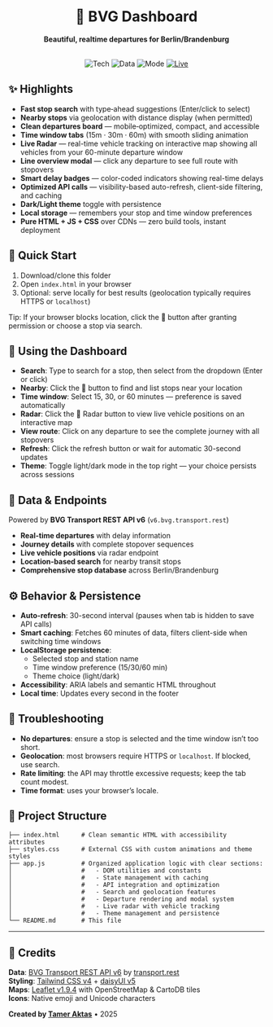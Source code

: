 <div align="center">

# 🚉 BVG Dashboard

**Beautiful, realtime departures for Berlin/Brandenburg**

<br/>

<img alt="Tech" src="https://img.shields.io/badge/CDN%20Only-Tailwind%20v4%20%2B%20daisyUI%20v5-14b8a6?style=for-the-badge"/>
<img alt="Data" src="https://img.shields.io/badge/Data-v6.bvg.transport.rest-3b82f6?style=for-the-badge"/>
<img alt="Mode" src="https://img.shields.io/badge/Themes-Light%20%E2%97%8F%20Dark-8b5cf6?style=for-the-badge"/>
<a href="https://bvg.tameraktas.de"><img alt="Live" src="https://img.shields.io/badge/Live%20Site-bvg.tameraktas.de-10b981?style=for-the-badge"/></a>

</div>

## ✨ Highlights

- **Fast stop search** with type‑ahead suggestions (Enter/click to select)
- **Nearby stops** via geolocation with distance display (when permitted)
- **Clean departures board** — mobile‑optimized, compact, and accessible
- **Time window tabs** (15m · 30m · 60m) with smooth sliding animation
- **Live Radar** — real-time vehicle tracking on interactive map showing all vehicles from your 60-minute departure window
- **Line overview modal** — click any departure to see full route with stopovers
- **Smart delay badges** — color-coded indicators showing real-time delays
- **Optimized API calls** — visibility-based auto-refresh, client-side filtering, and caching
- **Dark/Light theme** toggle with persistence
- **Local storage** — remembers your stop and time window preferences
- **Pure HTML + JS + CSS** over CDNs — zero build tools, instant deployment

## 🚀 Quick Start

1) Download/clone this folder
2) Open `index.html` in your browser
3) Optional: serve locally for best results (geolocation typically requires HTTPS or `localhost`)

Tip: If your browser blocks location, click the 📍 button after granting permission or choose a stop via search.

## 🧭 Using the Dashboard

- **Search**: Type to search for a stop, then select from the dropdown (Enter or click)
- **Nearby**: Click the 📍 button to find and list stops near your location
- **Time window**: Select 15, 30, or 60 minutes — preference is saved automatically
- **Radar**: Click the 🎯 Radar button to view live vehicle positions on an interactive map
- **View route**: Click on any departure to see the complete journey with all stopovers
- **Refresh**: Click the refresh button or wait for automatic 30-second updates
- **Theme**: Toggle light/dark mode in the top right — your choice persists across sessions

## 🧩 Data & Endpoints

Powered by **BVG Transport REST API v6** (`v6.bvg.transport.rest`)

- **Real-time departures** with delay information
- **Journey details** with complete stopover sequences
- **Live vehicle positions** via radar endpoint
- **Location-based search** for nearby transit stops
- **Comprehensive stop database** across Berlin/Brandenburg

## ⚙️ Behavior & Persistence

- **Auto-refresh**: 30-second interval (pauses when tab is hidden to save API calls)
- **Smart caching**: Fetches 60 minutes of data, filters client-side when switching time windows
- **LocalStorage persistence**:
  - Selected stop and station name
  - Time window preference (15/30/60 min)
  - Theme choice (light/dark)
- **Accessibility**: ARIA labels and semantic HTML throughout
- **Local time**: Updates every second in the footer

## 🔎 Troubleshooting

- **No departures**: ensure a stop is selected and the time window isn’t too short.
- **Geolocation**: most browsers require HTTPS or `localhost`. If blocked, use search.
- **Rate limiting**: the API may throttle excessive requests; keep the tab count modest.
- **Time format**: uses your browser’s locale.

## 📁 Project Structure

```
├── index.html      # Clean semantic HTML with accessibility attributes
├── styles.css      # External CSS with custom animations and theme styles
├── app.js          # Organized application logic with clear sections:
│                   #   - DOM utilities and constants
│                   #   - State management with caching
│                   #   - API integration and optimization
│                   #   - Search and geolocation features
│                   #   - Departure rendering and modal system
│                   #   - Live radar with vehicle tracking
│                   #   - Theme management and persistence
└── README.md       # This file
```
---

## 🙌 Credits

**Data**: [BVG Transport REST API v6](https://v6.bvg.transport.rest) by [transport.rest](https://transport.rest)  
**Styling**: [Tailwind CSS v4](https://tailwindcss.com) + [daisyUI v5](https://daisyui.com)  
**Maps**: [Leaflet v1.9.4](https://leafletjs.com) with OpenStreetMap & CartoDB tiles  
**Icons**: Native emoji and Unicode characters

**Created by [Tamer Aktas](https://tameraktas.de)** • 2025